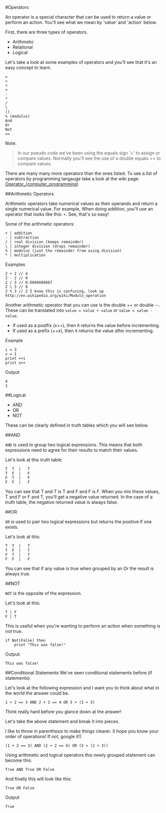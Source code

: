 #Operators

An operator is a special character that can be used to return a value or perform an action. You'll see what we mean by 'value' and 'action' below.

First, there are three types of operators.
* Arithmetic
* Relational
* Logical

Let's take a look at some examples of operators and you'll see that it's an easy concept to learn.

    =
    >
    <
    +
    -
    *
    /
    \
    ()
    % (modulus)
    And
    Or
    Not
    ==

Note:
>In our pseudo code we've been using the equals sign '=' to assign or compare values. Normally you'll see the use of a double equals == to compare values.

There are many many more operators than the ones listed. To see a list of operators by programming langauge take a look at the wiki page: [Operator_(computer_programming)](http://en.wikipedia.org/wiki/Operator_(computer_programming)#Operator_features_in_programming_languages)

##Arithmetic Operators

Arithmetic operators take numerical values as their operands and return a single numerical value. For example, When doing addition, you'll use an operator that looks like this: `+`. See, that's so easy!

Some of the arithmetic operators:

    + | addition
    - | subtraction
    / | real division (keeps remainder)
    \ | integer division (drops remainder)
    % | modulus (just the remainder from using division)
    * | multiplication

Examples

    2 + 2 // 4
    2 - 2 // 0
    2 / 3 // 0.6666666667
    2 \ 3 // 0
    2 % 3 // 2 I know this is confusing, look up http://en.wikipedia.org/wiki/Modulo_operation


Another arithmetic operator that you can use is the double ++ or double --. These can be translated into `value = value + value` or `value = value - value`.

* If used as a postfix (x++), then it returns the value before incrementing.
* If used as a prefix (++x), then it returns the value after incrementing. 


Example

    i = 3
    x = 1
    print ++i
    print x++

Output

    4
    1

    
##Logical

* AND
* OR
* NOT

These can be clearly defined in truth tables which you will see below.    

##AND

`AND` is used to group two logical expressions. This means that both expressions need to agree for their results to match their values. 

Let's look at this truth table:

    T  T  |   T
    T  F  |   F
    F  T  |   F
    F  F  |   F
    
You can see that T and T is T and F and F is F. When you mix these values, T and F or F and T, you'll get a negative value returned. In the case of a truth table, the negative returned value is always false.

##OR

`OR` is used to pair two logical expressions but returns the positive if one exists.

Let's look at this:

    T  T  |   T
    T  F  |   T
    F  T  |   T
    F  F  |   F

You can see that if any value is true when grouped by an Or the result is always true.

##NOT

`NOT` is the opposite of the expression. 

Let's look at this:

    T | F
    F | T
    
This is useful when you're wanting to perform an action when something is not true.
    
    if Not(False) then
        print "This was false!"

Output:

    This was false!

##Conditional Statements
We've seen conditional statements before (if statements).

Let's look at the following expression and I want you to think about what in the world the answer could be.

    1 + 2 == 3 AND 2 + 2 == 4 OR 5 > (2 + 3)

Think really hard before you glance down at the answer! 

Let's take the above statement and break it into pieces. 

I like to throw in parenthesis to make things clearer. (I hope you know your order of operations! If not, google it!)

    (1 + 2 == 3) AND (2 + 2 == 4) OR (5 > (2 + 3))

Using arithmetic and logical operators this newly grouped statement can become this:

    True AND True OR False
    
And finally this will look like this:

    True OR False
    
Output

    True
